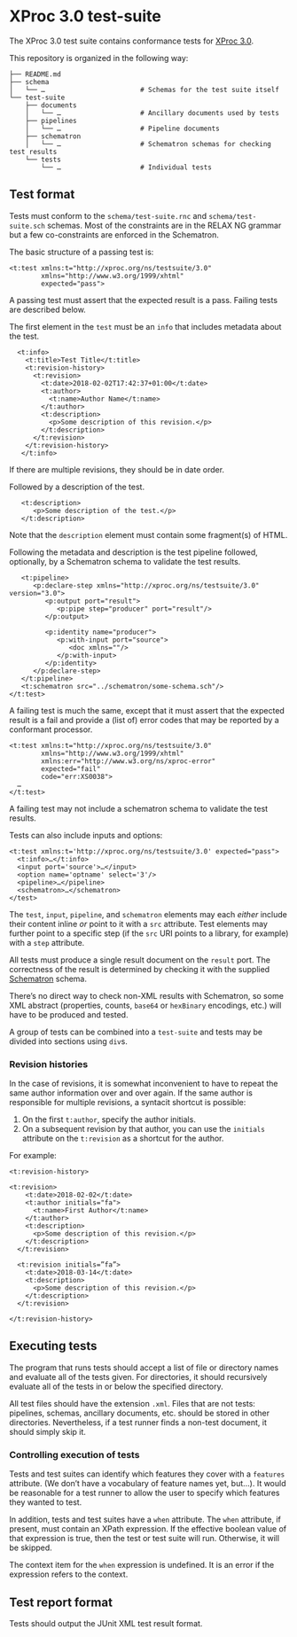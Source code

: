 # XProc 3.0 test-suite

The XProc 3.0 test suite contains conformance tests for
[XProc 3.0](https://github.com/xproc/3.0-specification).

This repository is organized in the following way:

```
├── README.md
├── schema
│   └── …                        # Schemas for the test suite itself
└── test-suite
    ├── documents
    │   └── …                    # Ancillary documents used by tests
    ├── pipelines
    │   └── …                    # Pipeline documents
    ├── schematron
    │   └── …                    # Schematron schemas for checking test results
    └── tests
        └── …                    # Individual tests
```

## Test format

Tests must conform to the `schema/test-suite.rnc` and
`schema/test-suite.sch` schemas. Most of the constraints are in the
RELAX NG grammar but a few co-constraints are enforced in the
Schematron.

The basic structure of a passing test is:

```
<t:test xmlns:t="http://xproc.org/ns/testsuite/3.0"
        xmlns="http://www.w3.org/1999/xhtml"
        expected="pass">
```

A passing test must assert that the expected result is a pass. Failing
tests are described below.

The first element in the `test` must be an `info` that includes metadata
about the test.

```
  <t:info>
    <t:title>Test Title</t:title>
    <t:revision-history>
      <t:revision>
        <t:date>2018-02-02T17:42:37+01:00</t:date>
        <t:author>
          <t:name>Author Name</t:name>
        </t:author>
        <t:description>
          <p>Some description of this revision.</p>
        </t:description>
      </t:revision>
    </t:revision-history>
   </t:info>
```

If there are multiple revisions, they should be in date order.

Followed by a description of the test.

```
   <t:description>
      <p>Some description of the test.</p>
   </t:description>
```

Note that the `description` element must contain some fragment(s) of HTML.

Following the metadata and description is the test pipeline followed,
optionally, by a Schematron schema to validate the test results.

```
   <t:pipeline>
      <p:declare-step xmlns="http://xproc.org/ns/testsuite/3.0" version="3.0">
         <p:output port="result">
            <p:pipe step="producer" port="result"/>
         </p:output>
      
         <p:identity name="producer">
            <p:with-input port="source">
               <doc xmlns=""/>
            </p:with-input>
         </p:identity>
      </p:declare-step>
   </t:pipeline>
   <t:schematron src="../schematron/some-schema.sch"/>
</t:test>
```

A failing test is much the same, except that it must assert that the
expected result is a fail and provide a (list of) error codes that may
be reported by a conformant processor.


```
<t:test xmlns:t="http://xproc.org/ns/testsuite/3.0"
        xmlns="http://www.w3.org/1999/xhtml"
        xmlns:err="http://www.w3.org/ns/xproc-error"
        expected="fail"
        code="err:XS0038">
  …
</t:test>  
```

A failing test may not include a schematron schema to validate the
test results.

Tests can also include inputs and options:

```
<t:test xmlns:t='http://xproc.org/ns/testsuite/3.0' expected="pass">
  <t:info>…</t:info>
  <input port='source'>…</input>
  <option name='optname' select='3'/>
  <pipeline>…</pipeline>
  <schematron>…</schematron>
</test>
```

The `test`, `input`, `pipeline`, and `schematron` elements may each _either_
include their content inline _or_ point to it with a `src` attribute. Test elements
may further point to a specific step (if the `src` URI points to a library, for example)
with a `step` attribute.

All tests must produce a single result document on the `result` port. The correctness
of the result is determined by checking it with the supplied
[Schematron](http://schematron.com/) schema.

There’s no direct way to check non-XML results with Schematron, so some XML abstract
(properties, counts, `base64` or `hexBinary` encodings, etc.) will have to be produced
and tested.

A group of tests can be combined into a `test-suite` and tests may be divided into
sections using `div`s.

### Revision histories

In the case of revisions, it is somewhat inconvenient to have to
repeat the same author information over and over again. If the same
author is responsible for multiple revisions, a syntacit shortcut is
possible:

1. On the first `t:author`, specify the author initials.
2. On a subsequent revision by that author, you can use the
   `initials` attribute on the `t:revision` as a shortcut for
   the author.

For example:

```
<t:revision-history>

<t:revision>
    <t:date>2018-02-02</t:date>
    <t:author initials="fa">
      <t:name>First Author</t:name>
    </t:author>
    <t:description>
      <p>Some description of this revision.</p>
    </t:description>
  </t:revision>

  <t:revision initials=”fa”>
    <t:date>2018-03-14</t:date>
    <t:description>
      <p>Some description of this revision.</p>
    </t:description>
  </t:revision>

</t:revision-history>
```

## Executing tests

The program that runs tests should accept a list of file or directory names
and evaluate all of the tests given. For directories, it should recursively
evaluate all of the tests in or below the specified directory.

All test files should have the extension `.xml`. Files that are not
tests: pipelines, schemas, ancillary documents, etc. should be stored
in other directories. Nevertheless, if a test runner finds a non-test
document, it should simply skip it.

### Controlling execution of tests

Tests and test suites can identify which features they cover with a
`features` attribute. (We don’t have a vocabulary of feature names
yet, but…). It would be reasonable for a test runner to allow the user
to specify which features they wanted to test.

In addition, tests and test suites have a `when` attribute. The `when`
attribute, if present, must contain an XPath expression. If the
effective boolean value of that expression is true, then the test or
test suite will run. Otherwise, it will be skipped.

The context item for the `when` expression is undefined. It is an
error if the expression refers to the context.

## Test report format

Tests should output the JUnit XML test result format.
